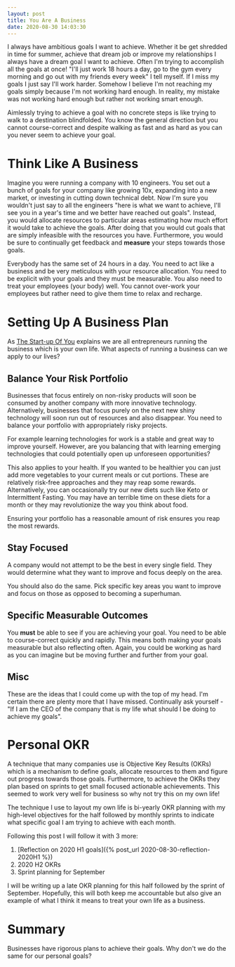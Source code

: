 ```yaml
---
layout: post
title: You Are A Business
date: 2020-08-30 14:03:30
---
```


I always have ambitious goals I want to achieve. Whether it be get shredded in time for summer,
achieve that dream job or improve my relationships I always have a dream goal I want to
achieve. Often I'm trying to accomplish all the goals at once! "I'll just work 18 hours a day, go to
the gym every morning and go out with my friends every week" I tell myself. If I miss my goals I
just say I'll work harder. Somehow I believe I'm not reaching my goals simply because I'm not
working hard enough. In reality, my mistake was not working hard enough but rather not working smart
enough.

Aimlessly trying to achieve a goal with no concrete steps is like trying to walk to a destination
blindfolded. You know the general direction but you cannot course-correct and despite walking as
fast and as hard as you can you never seem to achieve your goal.

# Think Like A Business

Imagine you were running a company with 10 engineers. You set out a bunch of goals for your company
like growing 10x, expanding into a new market, or investing in cutting down technical debt. Now I'm
sure you wouldn't just say to all the engineers "here is what we want to achieve, I'll see you in a
year's time and we better have reached out goals". Instead, you would allocate resources to particular
areas estimating how much effort it would take to achieve the goals. After doing that you would cut
goals that are simply infeasible with the resources you have. Furthermore, you would be sure to
continually get feedback and **measure** your steps towards those goals.

Everybody has the same set of 24 hours in a day. You need to act like a business and be very
meticulous with your resource allocation. You need to be explicit with your goals and they must be
measurable. You also need to treat your employees (your body) well. You cannot over-work your
employees but rather need to give them time to relax and recharge.

# Setting Up A Business Plan

As [The Start-up Of You](https://www.thestartupofyou.com/) explains we are all entrepreneurs running
the business which is your own life. What aspects of running a business can we apply to our lives?

## Balance Your Risk Portfolio

Businesses that focus entirely on non-risky products will soon be consumed by another company with more
innovative technology. Alternatively, businesses that focus purely on the next new shiny technology
will soon run out of resources and also disappear. You need to balance your portfolio with
appropriately risky projects.

For example learning technologies for work is a stable and great way to improve yourself. However,
are you balancing that with learning emerging technologies that could potentially open up unforeseen
opportunities?

This also applies to your health. If you wanted to be healthier you can just add more
vegetables to your current meals or cut portions. These are relatively risk-free approaches and they
may reap some rewards. Alternatively, you can occasionally try our new diets such like Keto or
Intermittent Fasting. You may have an terrible time on these diets for a month or they
may revolutionize the way you think about food.

Ensuring your portfolio has a reasonable amount of risk ensures you reap the most rewards.

## Stay Focused

A company would not attempt to be the best in every single field. They would determine what they
want to improve and focus deeply on the area.

You should also do the same. Pick specific key areas you want to improve and focus on those as
opposed to becoming a superhuman.

## Specific Measurable Outcomes

You **must** be able to see if you are achieving your goal. You need to be able to course-correct
quickly and rapidly. This means both making your goals measurable but also reflecting often. Again,
you could be working as hard as you can imagine but be moving further and further from your goal. 

## Misc

These are the ideas that I could come up with the top of my head. I'm certain there are plenty more
that I have missed. Continually ask yourself - "If I am the CEO of the company that is my life what
should I be doing to achieve my goals".

# Personal OKR

A technique that many companies use is Objective Key Results (OKRs) which is a mechanism to define
goals, allocate resources to them and figure out progress towards those goals. Furthermore, to
achieve the OKRs they plan based on sprints to get small focused actionable achievements. This
seemed to work very well for business so why not try this on my own life!

The technique I use to layout my own life is bi-yearly OKR planning with my high-level objectives
for the half followed by monthly sprints to indicate what specific goal I am trying to achieve
with each month.

Following this post I will follow it with 3 more:
1. [Reflection on 2020 H1 goals]({% post_url 2020-08-30-reflection-2020H1 %})
2. 2020 H2 OKRs
3. Sprint planning for September

I will be writing up a late OKR planning for this half followed by the sprint of September.
Hopefully, this will both keep me accountable but also give an example of what I think it means to
treat your own life as a business.



# Summary

Businesses have rigorous plans to achieve their goals. Why don't we do the same for our personal
goals?
